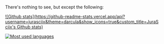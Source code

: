 There's nothing to see, but except the following:

[![Github stats](https://github-readme-stats.vercel.app/api?username=jurasciix&theme=darcula&show_icons=true&custom_title=JuraSciix's Github stats)](https://github.com/anuraghazra/github-readme-stats)

[![Most used languages](https://github-readme-stats.vercel.app/api/top-langs/?username=jurasciix&theme=darcula&layout=compact)](https://github.com/anuraghazra/github-readme-stats)
